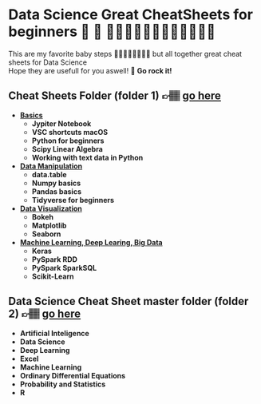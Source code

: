 # Data Science Great CheatSheets for beginners 🚀 📂 👩🏻‍🦰🧔🏻👩🏾‍💻👩‍💻👦🏻
This are my favorite baby steps 🏄🏽🏄🏽‍♀️🏄🏽‍♂️ but all together great cheat sheets for Data Science<br>
Hope they are usefull for you aswell! 👊 <strong> Go rock it! <strong>

## Cheat Sheets Folder (folder 1) 👉🏽 [go here](./Data_Science_Great_Cheat_Sheets)
* [Basics](https://www.linkedin.com/in/mariapaoli)
  - Jypiter Notebook
  - VSC shortcuts macOS
  - Python for beginners
  - Scipy Linear Algebra
  - Working with text data in Python
* [Data Manipulation](./)
  - data.table
  - Numpy basics
  - Pandas basics
  - Tidyverse for beginners
* [Data Visualization](./)
  - Bokeh
  - Matplotlib
  - Seaborn
* [Machine Learning, Deep Learing, Big Data](./)
  - Keras
  - PySpark RDD
  - PySpark SparkSQL
  - Scikit-Learn

## Data Science Cheat Sheet master folder (folder 2) 👉🏽 [go here](./)

* Artificial Inteligence
* Data Science
* Deep Learning
* Excel
* Machine Learning
* Ordinary Differential Equations
* Probability and Statistics
* R

